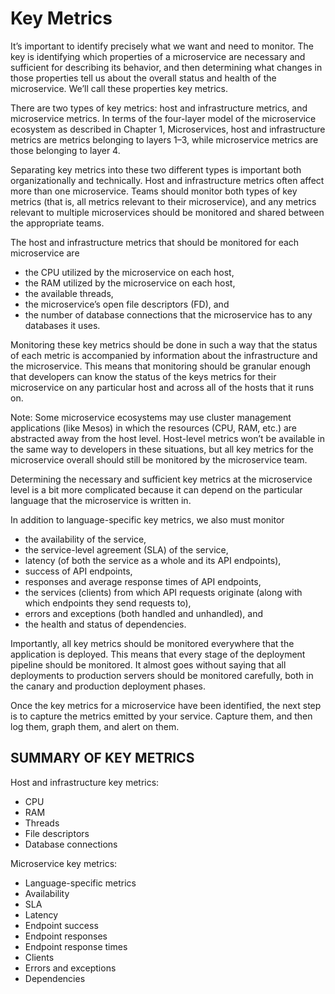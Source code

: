 # Key Metrics

It’s important to identify precisely what we want and need to monitor. The key is identifying which properties of a microservice are necessary and sufficient for describing its behavior,
and then determining what changes in those properties tell us about the overall status and health of the microservice. We’ll call these properties key metrics.

There are two types of key metrics: host and infrastructure metrics, and microservice metrics. In terms of the four-layer model of the microservice ecosystem as described in Chapter 1, Microservices, host and infrastructure metrics are metrics belonging to layers 1–3, while microservice metrics are those belonging to layer 4.

Separating key metrics into these two different types is important both organizationally and technically. Host and infrastructure metrics often affect more than one microservice. Teams should monitor both types of key metrics (that is, all metrics relevant to their microservice), and any metrics relevant to multiple microservices should be monitored and shared between the appropriate teams.

The host and infrastructure metrics that should be monitored for each microservice are

* the CPU utilized by the microservice on each host,
* the RAM utilized by the microservice on each host,
* the available threads,
* the microservice’s open file descriptors (FD), and
* the number of database connections that the microservice has to any databases it uses.

Monitoring these key metrics should be done in such a way that the status of each metric is accompanied by information about the infrastructure and the microservice. This means that monitoring should be granular enough that developers can know the status of the keys metrics for their microservice on any particular host and across all of the hosts that it runs on.

Note: Some microservice ecosystems may use cluster management applications (like Mesos) in which the resources (CPU, RAM, etc.) are abstracted away from the host level. Host-level metrics won’t be available in the same way to developers in these situations, but all key metrics for the microservice overall should still be monitored by the microservice team.

Determining the necessary and sufficient key metrics at the microservice level is a bit more complicated because it can depend on the particular language that the microservice is written
in.

In addition to language-specific key metrics, we also must monitor

* the availability of the service,
* the service-level agreement (SLA) of the service,
* latency (of both the service as a whole and its API endpoints),
* success of API endpoints,
* responses and average response times of API endpoints,
* the services (clients) from which API requests originate (along with which endpoints they send requests to),
* errors and exceptions (both handled and unhandled), and
* the health and status of dependencies.

Importantly, all key metrics should be monitored everywhere that the application is deployed. This means that every stage of the deployment pipeline should be monitored. It almost goes without saying that all deployments to production servers should be monitored carefully, both in the canary and production deployment phases.

Once the key metrics for a microservice have been identified, the next step is to capture the metrics emitted by your service. Capture them, and then log them, graph them, and alert on
them.

## SUMMARY OF KEY METRICS

Host and infrastructure key metrics:

* CPU
* RAM
* Threads
* File descriptors
* Database connections

Microservice key metrics:

* Language-specific metrics
* Availability
* SLA
* Latency
* Endpoint success
* Endpoint responses
* Endpoint response times
* Clients
* Errors and exceptions
* Dependencies